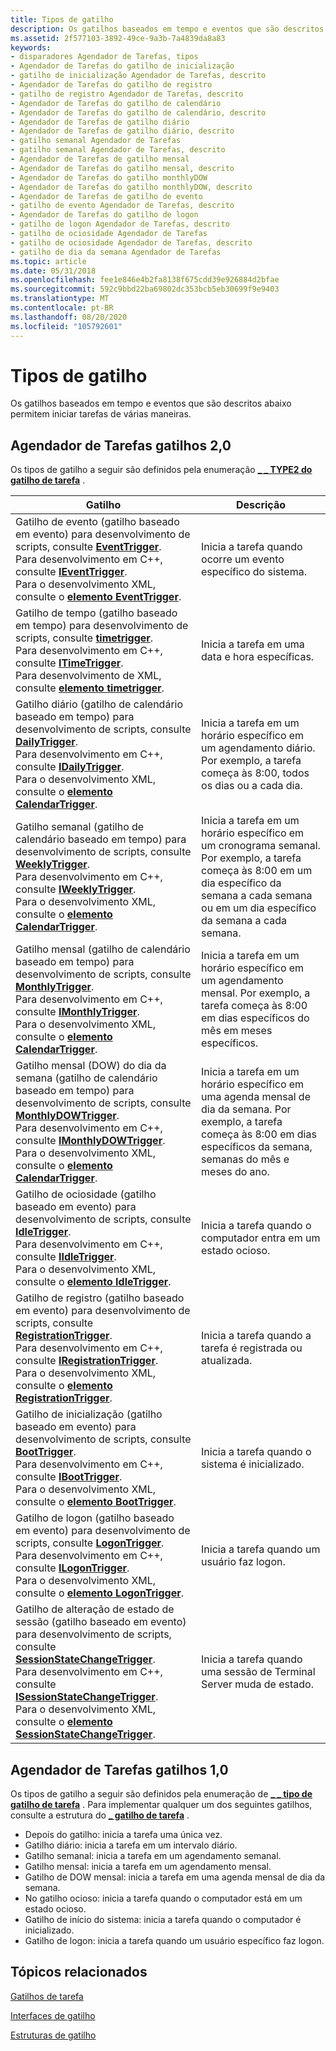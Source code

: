 ```yaml
---
title: Tipos de gatilho
description: Os gatilhos baseados em tempo e eventos que são descritos abaixo permitem iniciar tarefas de várias maneiras.
ms.assetid: 2f577103-3892-49ce-9a3b-7a4839da8a83
keywords:
- disparadores Agendador de Tarefas, tipos
- Agendador de Tarefas do gatilho de inicialização
- gatilho de inicialização Agendador de Tarefas, descrito
- Agendador de Tarefas do gatilho de registro
- gatilho de registro Agendador de Tarefas, descrito
- Agendador de Tarefas do gatilho de calendário
- Agendador de Tarefas do gatilho de calendário, descrito
- Agendador de Tarefas de gatilho diário
- Agendador de Tarefas de gatilho diário, descrito
- gatilho semanal Agendador de Tarefas
- gatilho semanal Agendador de Tarefas, descrito
- Agendador de Tarefas de gatilho mensal
- Agendador de Tarefas do gatilho mensal, descrito
- Agendador de Tarefas do gatilho monthlyDOW
- Agendador de Tarefas do gatilho monthlyDOW, descrito
- Agendador de Tarefas de gatilho de evento
- gatilho de evento Agendador de Tarefas, descrito
- Agendador de Tarefas do gatilho de logon
- gatilho de logon Agendador de Tarefas, descrito
- gatilho de ociosidade Agendador de Tarefas
- gatilho de ociosidade Agendador de Tarefas, descrito
- gatilho de dia da semana Agendador de Tarefas
ms.topic: article
ms.date: 05/31/2018
ms.openlocfilehash: fee1e846e4b2fa8138f675cdd39e926884d2bfae
ms.sourcegitcommit: 592c9bbd22ba69802dc353bcb5eb30699f9e9403
ms.translationtype: MT
ms.contentlocale: pt-BR
ms.lasthandoff: 08/20/2020
ms.locfileid: "105792601"
---
```

# <a name="trigger-types"></a>Tipos de gatilho

Os gatilhos baseados em tempo e eventos que são descritos abaixo permitem iniciar tarefas de várias maneiras.

## <a name="task-scheduler-20-triggers"></a>Agendador de Tarefas gatilhos 2,0

Os tipos de gatilho a seguir são definidos pela enumeração [**\_ \_ TYPE2 do gatilho de tarefa**](/windows/desktop/api/taskschd/ne-taskschd-task_trigger_type2) .

| Gatilho                                                                                                                                                                                                                                                                                                                                                                                                                | Descrição                                                                                                                                                                                  |
|------------------------------------------------------------------------------------------------------------------------------------------------------------------------------------------------------------------------------------------------------------------------------------------------------------------------------------------------------------------------------------------------------------------------|----------------------------------------------------------------------------------------------------------------------------------------------------------------------------------------------|
| Gatilho de evento (gatilho baseado em evento) para desenvolvimento de scripts, consulte [**EventTrigger**](eventtrigger.md).<br/> Para desenvolvimento em C++, consulte [**IEventTrigger**](/windows/desktop/api/taskschd/nn-taskschd-ieventtrigger).<br/> Para o desenvolvimento XML, consulte o [**elemento EventTrigger**](taskschedulerschema-eventtrigger-triggergroup-element.md).<br/>                                                                                             | Inicia a tarefa quando ocorre um evento específico do sistema.                                                                                                                                         |
| Gatilho de tempo (gatilho baseado em tempo) para desenvolvimento de scripts, consulte [**timetrigger**](timetrigger.md).<br/> Para desenvolvimento em C++, consulte [**ITimeTrigger**](/windows/desktop/api/taskschd/nn-taskschd-itimetrigger).<br/> Para desenvolvimento de XML, consulte [**elemento timetrigger**](taskschedulerschema-timetrigger-triggergroup-element.md).<br/>                                                                                                      | Inicia a tarefa em uma data e hora específicas.                                                                                                                                                 |
| Gatilho diário (gatilho de calendário baseado em tempo) para desenvolvimento de scripts, consulte [**DailyTrigger**](dailytrigger.md).<br/> Para desenvolvimento em C++, consulte [**IDailyTrigger**](/windows/desktop/api/taskschd/nn-taskschd-idailytrigger).<br/> Para o desenvolvimento XML, consulte o [**elemento CalendarTrigger**](taskschedulerschema-calendartrigger-triggergroup-element.md).<br/>                                                                                | Inicia a tarefa em um horário específico em um agendamento diário. Por exemplo, a tarefa começa às 8:00, todos os dias ou a cada dia.                                                                |
| Gatilho semanal (gatilho de calendário baseado em tempo) para desenvolvimento de scripts, consulte [**WeeklyTrigger**](weeklytrigger.md).<br/> Para desenvolvimento em C++, consulte [**IWeeklyTrigger**](/windows/desktop/api/taskschd/nn-taskschd-iweeklytrigger).<br/> Para o desenvolvimento XML, consulte o [**elemento CalendarTrigger**](taskschedulerschema-calendartrigger-triggergroup-element.md).<br/>                                                                           | Inicia a tarefa em um horário específico em um cronograma semanal. Por exemplo, a tarefa começa às 8:00 em um dia específico da semana a cada semana ou em um dia específico da semana a cada semana. |
| Gatilho mensal (gatilho de calendário baseado em tempo) para desenvolvimento de scripts, consulte [**MonthlyTrigger**](monthlytrigger.md).<br/> Para desenvolvimento em C++, consulte [**IMonthlyTrigger**](/windows/desktop/api/taskschd/nn-taskschd-imonthlytrigger).<br/> Para o desenvolvimento XML, consulte o [**elemento CalendarTrigger**](taskschedulerschema-calendartrigger-triggergroup-element.md).<br/>                                                                      | Inicia a tarefa em um horário específico em um agendamento mensal. Por exemplo, a tarefa começa às 8:00 em dias específicos do mês em meses específicos.                                          |
| Gatilho mensal (DOW) do dia da semana (gatilho de calendário baseado em tempo) para desenvolvimento de scripts, consulte [**MonthlyDOWTrigger**](monthlydowtrigger.md).<br/> Para desenvolvimento em C++, consulte [**IMonthlyDOWTrigger**](/windows/desktop/api/taskschd/nn-taskschd-imonthlydowtrigger).<br/> Para o desenvolvimento XML, consulte o [**elemento CalendarTrigger**](taskschedulerschema-calendartrigger-triggergroup-element.md).<br/>                                        | Inicia a tarefa em um horário específico em uma agenda mensal de dia da semana. Por exemplo, a tarefa começa às 8:00 em dias específicos da semana, semanas do mês e meses do ano.      |
| Gatilho de ociosidade (gatilho baseado em evento) para desenvolvimento de scripts, consulte [**IdleTrigger**](idletrigger.md).<br/> Para desenvolvimento em C++, consulte [**IIdleTrigger**](/windows/win32/api/taskschd/nn-taskschd-iidletrigger).<br/> Para o desenvolvimento XML, consulte o [**elemento IdleTrigger**](taskschedulerschema-idletrigger-triggergroup-element.md).<br/>                                                                                                     | Inicia a tarefa quando o computador entra em um estado ocioso.                                                                                                                                      |
| Gatilho de registro (gatilho baseado em evento) para desenvolvimento de scripts, consulte [**RegistrationTrigger**](registrationtrigger.md).<br/> Para desenvolvimento em C++, consulte [**IRegistrationTrigger**](/windows/desktop/api/taskschd/nn-taskschd-iregistrationtrigger).<br/> Para o desenvolvimento XML, consulte o [**elemento RegistrationTrigger**](taskschedulerschema-registrationtrigger-triggergroup-element.md).<br/>                                             | Inicia a tarefa quando a tarefa é registrada ou atualizada.                                                                                                                                      |
| Gatilho de inicialização (gatilho baseado em evento) para desenvolvimento de scripts, consulte [**BootTrigger**](boottrigger.md).<br/> Para desenvolvimento em C++, consulte [**IBootTrigger**](/windows/desktop/api/taskschd/nn-taskschd-iboottrigger).<br/> Para o desenvolvimento XML, consulte o [**elemento BootTrigger**](taskschedulerschema-boottrigger-triggergroup-element.md).<br/>                                                                                                     | Inicia a tarefa quando o sistema é inicializado.                                                                                                                                                   |
| Gatilho de logon (gatilho baseado em evento) para desenvolvimento de scripts, consulte [**LogonTrigger**](logontrigger.md).<br/> Para desenvolvimento em C++, consulte [**ILogonTrigger**](/windows/desktop/api/taskschd/nn-taskschd-ilogontrigger).<br/> Para o desenvolvimento XML, consulte o [**elemento LogonTrigger**](taskschedulerschema-logontrigger-triggergroup-element.md).<br/>                                                                                              | Inicia a tarefa quando um usuário faz logon.                                                                                                                                                         |
| Gatilho de alteração de estado de sessão (gatilho baseado em evento) para desenvolvimento de scripts, consulte [**SessionStateChangeTrigger**](sessionstatechangetrigger.md).<br/> Para desenvolvimento em C++, consulte [**ISessionStateChangeTrigger**](/windows/desktop/api/taskschd/nn-taskschd-isessionstatechangetrigger).<br/> Para o desenvolvimento XML, consulte o [**elemento SessionStateChangeTrigger**](taskschedulerschema-sessionstatechangetrigger-triggergroup-element.md).<br/> | Inicia a tarefa quando uma sessão de Terminal Server muda de estado.                                                                                                                                |



 

## <a name="task-scheduler-10-triggers"></a>Agendador de Tarefas gatilhos 1,0

Os tipos de gatilho a seguir são definidos pela enumeração de [**\_ \_ tipo de gatilho de tarefa**](/windows/desktop/api/Mstask/ne-mstask-task_trigger_type) . Para implementar qualquer um dos seguintes gatilhos, consulte a estrutura do [**\_ gatilho de tarefa**](/windows/desktop/api/Mstask/ns-mstask-task_trigger) .

-   Depois do gatilho: inicia a tarefa uma única vez.
-   Gatilho diário: inicia a tarefa em um intervalo diário.
-   Gatilho semanal: inicia a tarefa em um agendamento semanal.
-   Gatilho mensal: inicia a tarefa em um agendamento mensal.
-   Gatilho de DOW mensal: inicia a tarefa em uma agenda mensal de dia da semana.
-   No gatilho ocioso: inicia a tarefa quando o computador está em um estado ocioso.
-   Gatilho de início do sistema: inicia a tarefa quando o computador é inicializado.
-   Gatilho de logon: inicia a tarefa quando um usuário específico faz logon.

## <a name="related-topics"></a>Tópicos relacionados

<dl> <dt>

[Gatilhos de tarefa](task-triggers.md)
</dt> <dt>

[Interfaces de gatilho](trigger-interfaces.md)
</dt> <dt>

[Estruturas de gatilho](trigger-structures.md)
</dt> </dl>

 

